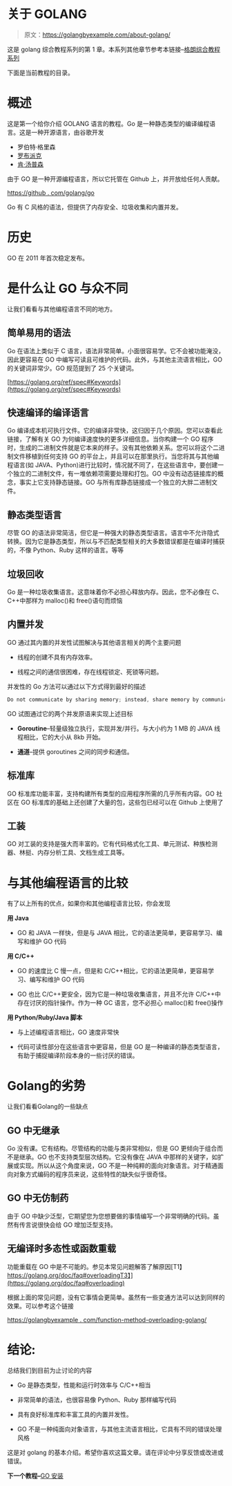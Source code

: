 # 关于 GOLANG

> 原文：<https://golangbyexample.com/about-golang/>

这是 golang 综合教程系列的第 1 章。本系列其他章节参考本链接–[格朗综合教程系列](https://golangbyexample.com/golang-comprehensive-tutorial/)

下面是当前教程的目录。

# **概述**

这是第一个给你介绍 GOLANG 语言的教程。Go 是一种静态类型的编译编程语言。这是一种开源语言，由谷歌开发

*   罗伯特·格里森
*   [罗布派克](https://en.wikipedia.org/wiki/Rob_Pike)
*   [肯·汤普森](https://en.wikipedia.org/wiki/Ken_Thompson)

由于 GO 是一种开源编程语言，所以它托管在 Github 上，并开放给任何人贡献。

[https://github . com/golang/go](https://github.com/golang/go)

Go 有 C 风格的语法，但提供了内存安全、垃圾收集和内置并发。

# **历史**

GO 在 2011 年首次稳定发布。

# **是什么让 GO 与众不同**

让我们看看与其他编程语言不同的地方。

## **简单易用的语法**

Go 在语法上类似于 C 语言，语法非常简单。小面很容易学。它不会被功能淹没，因此更容易在 GO 中编写可读且可维护的代码。此外，与其他主流语言相比，GO 的关键词非常少。GO 规范提到了 25 个关键词。

[https://golang.org/ref/spec#Keywords](https://golang.org/ref/spec#Keywords)

## **快速编译的编译语言**

Go 编译成本机可执行文件。它的编译非常快，这归因于几个原因。您可以查看此链接，了解有关 GO 为何编译速度快的更多详细信息。当你构建一个 GO 程序时，生成的二进制文件就是它本来的样子。没有其他依赖关系。您可以将这个二进制文件移植到任何支持 GO 的平台上，并且可以在那里执行。当您将其与其他编程语言(如 JAVA、Python)进行比较时，情况就不同了，在这些语言中，要创建一个独立的二进制文件，有一堆依赖项需要处理和打包。GO 中没有动态链接库的概念，事实上它支持静态链接。GO 与所有库静态链接成一个独立的大胖二进制文件。

## **静态类型语言**

尽管 GO 的语法非常简洁，但它是一种强大的静态类型语言。语言中不允许隐式转换。因为它是静态类型，所以与不匹配类型相关的大多数错误都是在编译时捕获的，不像 Python、Ruby 这样的语言。等等

## **垃圾回收**

Go 是一种垃圾收集语言。这意味着你不必担心释放内存。因此，您不必像在 C、C++中那样为 malloc()和 free()语句而烦恼

## **内置并发**

GO 通过其内置的并发性试图解决与其他语言相关的两个主要问题

*   线程的创建不具有内存效率。

*   线程之间的通信很困难，存在线程锁定、死锁等问题。

并发性的 Go 方法可以通过以下方式得到最好的描述

```go
Do not communicate by sharing memory; instead, share memory by communicating
```

GO 试图通过它的两个并发原语来实现上述目标

*   **Goroutine**–轻量级独立执行，实现并发/并行。与大小约为 1 MB 的 JAVA 线程相比，它的大小从 8kb 开始。

*   **通道**–提供 goroutines 之间的同步和通信。

## **标准库**

GO 标准库功能丰富，支持构建所有类型的应用程序所需的几乎所有内容。GO 社区在 GO 标准库的基础上还创建了大量的包，这些包已经可以在 Github 上使用了

## **工装**

GO 对工装的支持是强大而丰富的。它有代码格式化工具、单元测试、种族检测器、林挺、内存分析工具、文档生成工具等。

# **与其他编程语言的比较**

有了以上所有的优点，如果你和其他编程语言比较，你会发现

**用 Java**

*   GO 和 JAVA 一样快，但是与 JAVA 相比，它的语法更简单，更容易学习、编写和维护 GO 代码

**用 C/C++**

*   GO 的速度比 C 慢一点，但是和 C/C++相比，它的语法更简单，更容易学习、编写和维护 GO 代码

*   GO 也比 C/C++更安全，因为它是一种垃圾收集语言，并且不允许 C/C++中存在讨厌的指针操作。作为一种 GC 语言，您不必担心 malloc()和 free()操作

**用 Python/Ruby/Java 脚本**

*   与上述编程语言相比，GO 速度非常快

*   代码可读性部分在这些语言中更容易，但是 GO 是一种编译的静态类型语言，有助于捕捉编译阶段本身的一些讨厌的错误。

# **Golang的劣势**

让我们看看Golang的一些缺点

## **GO 中无继承**

Go 没有课。它有结构。尽管结构的功能与类非常相似，但是 GO 更倾向于组合而不是继承。GO 也不支持类型层次结构。它没有像在 JAVA 中那样的关键字，如扩展或实现。所以从这个角度来说，GO 不是一种纯粹的面向对象语言。对于精通面向对象方式编码的程序员来说，这些特性的缺失似乎很奇怪。

## **GO 中无仿制药**

由于 GO 中缺少泛型，它期望您为您想要做的事情编写一个非常明确的代码。虽然有传言说很快会给 GO 增加泛型支持。

## **无编译时多态性或函数重载**

功能重载在 GO 中是不可能的。参见本常见问题解答了解原因[T1】https://golang.org/doc/faq#overloadingT3】](https://golang.org/doc/faq#overloading)

根据上面的常见问题，没有它事情会更简单。虽然有一些变通方法可以达到同样的效果。可以参考这个链接

[https://golangbyexample . com/function-method-overloading-golang/](https://golangbyexample.com/function-method-overloading-golang/)

# **结论:**

总结我们到目前为止讨论的内容

*   Go 是静态类型，性能和运行时效率与 C/C++相当

*   非常简单的语法，也很容易像 Python、Ruby 那样编写代码

*   具有良好标准库和丰富工具的内置并发性。

*   GO 不是一种纯面向对象语言，与其他主流语言相比，它具有不同的错误处理风格

这是对 golang 的基本介绍。希望你喜欢这篇文章。请在评论中分享反馈或改进或错误。

****下一个教程–****[GO 安装](https://golangbyexample.com/golang-installation)